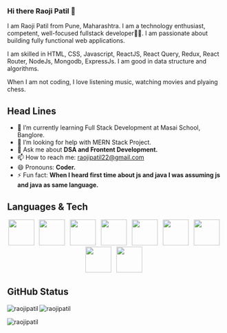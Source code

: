 ### Hi there Raoji Patil 👋

I am Raoji Patil from Pune, Maharashtra. I am a technology enthusiast, competent, well-focused fullstack developer👨‍💻. I am passionate about building fully functional web applications.

I am skilled in HTML, CSS, Javascript, ReactJS, React Query, Redux, React Router, NodeJs, Mongodb, ExpressJs. I am good in data structure and algorithms.

When I am not coding, I love listening music, watching movies and plyaing chess.


## Head Lines

- 🌱 I’m currently learning Full Stack Development at Masai School, Banglore.
- 🤔 I’m looking for help with MERN Stack Project.
- 💬 Ask me about <b>DSA and Frontent Development.</b>
- 📫 How to reach me: raojipatil22@gmail.com
- 😄 Pronouns: <b>Coder.</b>
- ⚡ Fun fact:  <b>When I heard first time about js and java I was assuming js and java as same language.</b>

## Languages & Tech

<p align='center'>
    <img height="60" src="https://cdn-icons-png.flaticon.com/128/5968/5968267.png">&nbsp;&nbsp;
    <img height="60" src="https://cdn-icons-png.flaticon.com/128/919/919826.png">&nbsp;&nbsp;
    <img height="60" src="https://cdn-icons-png.flaticon.com/128/5968/5968292.png">&nbsp;&nbsp;
    <img height="60" src="https://cdn-icons-png.flaticon.com/128/5968/5968672.png">&nbsp;&nbsp;
    <img height="60" src="https://cdn-icons.flaticon.com/png/128/1183/premium/1183672.png?token=exp=1644298205~hmac=34c273f9cd674eda5c5977c30571d811">&nbsp;&nbsp;
    <img height="60" src="https://cdn-icons-png.flaticon.com/128/919/919825.png">&nbsp;&nbsp;
    <img height="60" src="https://cdn.iconscout.com/icon/free/png-64/mongodb-3-1175138.png">&nbsp;&nbsp;
     <img height="60" src="https://n7.nextpng.com/sticker-png/925/447/sticker-png-express-js-node-js-javascript-mongodb-node-js-text-trademark-logo-web-application.png">&nbsp;&nbsp;
    <img height="60" src="https://cdn-icons.flaticon.com/png/128/4494/premium/4494748.png?token=exp=1644299297~hmac=08ee6dd0c34e43cfcf214681e6ebeac4">&nbsp;&nbsp;
</p>


## GitHub Status
<p><img align="left" src="https://github-readme-stats.vercel.app/api/top-langs?username=raojipatil&show_icons=true&locale=en&layout=compact&theme=dracula" alt="raojipatil" /></p>
<p><img align="center" src="https://github-readme-stats.vercel.app/api?username=raojipatil&show_icons=true&locale=en&theme=dracula" alt="raojipatil" /></p>

<p><img align="center" src="https://github-readme-streak-stats.herokuapp.com/?user=raojipatil&theme=tokyonight" alt="raojipatil" /></p>
